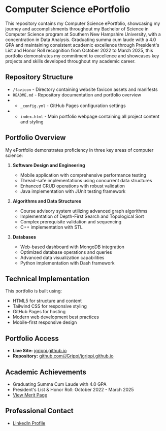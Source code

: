 # Computer Science ePortfolio

This repository contains my Computer Science ePortfolio, showcasing my journey and accomplishments throughout my Bachelor of Science in Computer Science program at Southern New Hampshire University, with a concentration in Data Analysis. Graduating summa cum laude with a 4.0 GPA and maintaining consistent academic excellence through President's List and Honor Roll recognition from October 2022 to March 2025, this portfolio demonstrates my commitment to excellence and showcases key projects and skills developed throughout my academic career.

## Repository Structure
- `/favicon` - Directory containing website favicon assets and manifests
- `README.md` - Repository documentation and portfolio overview
- - `_config.yml` - GitHub Pages configuration settings
- - `index.html` - Main portfolio webpage containing all project content and styling

## Portfolio Overview

My ePortfolio demonstrates proficiency in three key areas of computer science:

1. **Software Design and Engineering**
   - Mobile application with comprehensive performance testing
   - Thread-safe implementations using concurrent data structures
   - Enhanced CRUD operations with robust validation
   - Java implementation with JUnit testing framework

2. **Algorithms and Data Structures**
   - Course advisory system utilizing advanced graph algorithms
   - Implementation of Depth-First Search and Topological Sort
   - Complex prerequisite validation and sequencing
   - C++ implementation with STL

3. **Databases**
   - Web-based dashboard with MongoDB integration
   - Optimized database operations and queries
   - Advanced data visualization capabilities
   - Python implementation with Dash framework

## Technical Implementation

This portfolio is built using:
- HTML5 for structure and content
- Tailwind CSS for responsive styling
- GitHub Pages for hosting
- Modern web development best practices
- Mobile-first responsive design

## Portfolio Access

- **Live Site:** [jgrippi.github.io](https://jgrippi.github.io)
- **Repository:** [github.com/JGrippi/jgrippi.github.io](https://github.com/JGrippi/jgrippi.github.io)

## Academic Achievements
- Graduating Summa Cum Laude with 4.0 GPA
- President's List & Honor Roll: October 2022 - March 2025
- [View Merit Page](https://meritpages.com/JoeyGrippi)

## Professional Contact
- [LinkedIn Profile](https://www.linkedin.com/in/joey-grippi/)
